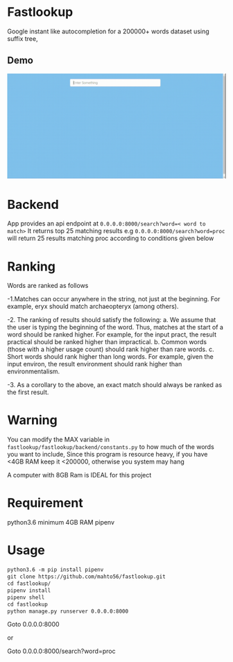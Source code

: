 # Fastlookup
Google instant like autocompletion for a 200000+ words dataset using suffix tree,

## Demo
[![Preview](fatlookup.gif)](http://159.65.77.177)


# Backend
App provides an api endpoint at 
```0.0.0.0:8000/search?word=< word to match>```
It returns top 25 matching results
e.g
```0.0.0.0:8000/search?word=proc``` will return 25 results matching proc according to conditions given below

# Ranking
Words are ranked as follows

-1.Matches can occur anywhere in the string, not just at the beginning. For example, eryx
should match archaeopteryx (among others).

-2. The ranking of results should satisfy the following:
	a. We assume that the user is typing the beginning of the word. Thus, matches at the start of a word should be ranked higher. 
	   For example, for the input pract, the result practical should be ranked higher than impractical.
	b. Common words (those with a higher usage count) should rank higher than rare
		words.
	c. Short words should rank higher than long words. For example, given the input environ, the result environment should rank higher than environmentalism.

-3. As a corollary to the above, an exact match should always be ranked as the
first result.

# Warning

You can modify the MAX variable in ```fastlookup/fastlookup/backend/constants.py``` to how much of the words you want to include,
Since this program is resource heavy, if you have <4GB RAM keep it <200000, otherwise you system may hang

A computer with 8GB Ram is IDEAL for this project

# Requirement

python3.6
minimum 4GB RAM
pipenv

# Usage
```
python3.6 -m pip install pipenv
git clone https://github.com/mahto56/fastlookup.git
cd fastlookup/
pipenv install
pipenv shell
cd fastlookup
python manage.py runserver 0.0.0.0:8000
```
Goto 0.0.0.0:8000

or

Goto 0.0.0.0:8000/search?word=proc
